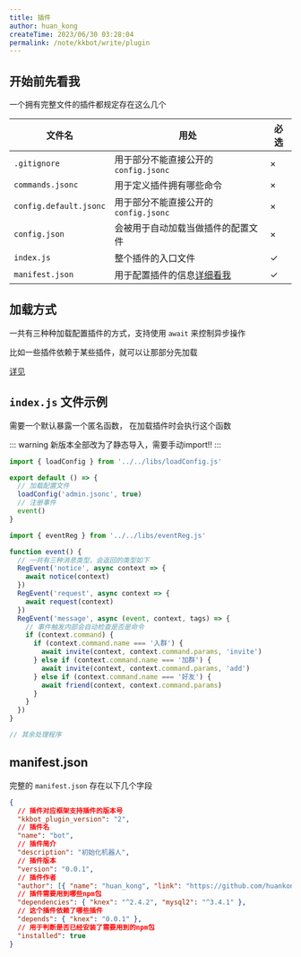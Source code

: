 ```yaml
---
title: 插件
author: huan_kong
createTime: 2023/06/30 03:28:04
permalink: /note/kkbot/write/plugin
---
```


## 开始前先看我

一个拥有完整文件的插件都规定存在这么几个

| 文件名 | 用处  |必选|
| ------| ----- | ------- |
| `.gitignore` | 用于部分不能直接公开的 `config.jsonc` | × |
| `commands.jsonc` | 用于定义插件拥有哪些命令 | × |
| `config.default.jsonc` | 用于部分不能直接公开的 `config.jsonc` | × |
| `config.json` | 会被用于自动加载当做插件的配置文件 | × |
| `index.js` | 整个插件的入口文件 | ✓ |
| `manifest.json` | 用于配置插件的信息[详细看我](#manifest-json) | ✓ |

## 加载方式

一共有三种种加载配置插件的方式，支持使用 `await` 来控制异步操作

比如一些插件依赖于某些插件，就可以让那部分先加载

[详见](/note/kkbot/libs/loadPlugin)

## `index.js` 文件示例

需要一个默认暴露一个匿名函数，
在加载插件时会执行这个函数

::: warning
新版本全部改为了静态导入，需要手动import!!
:::

~~~ javascript
import { loadConfig } from '../../libs/loadConfig.js'

export default () => {
  // 加载配置文件
  loadConfig('admin.jsonc', true)
  // 注册事件
  event()
}

import { eventReg } from '../../libs/eventReg.js'

function event() {
  // 一共有三种消息类型，会返回的类型如下
  RegEvent('notice', async context => {
    await notice(context)
  })
  RegEvent('request', async context => {
    await request(context)
  })
  RegEvent('message', async (event, context, tags) => {
    // 事件触发内部会自动检查是否是命令
    if (context.command) {
      if (context.command.name === '入群') {
        await invite(context, context.command.params, 'invite')
      } else if (context.command.name === '加群') {
        await invite(context, context.command.params, 'add')
      } else if (context.command.name === '好友') {
        await friend(context, context.command.params)
      }
    }
  })
}

// 其余处理程序
~~~

## manifest.json

完整的 `manifest.json` 存在以下几个字段

~~~ json
{
  // 插件对应框架支持插件的版本号
  "kkbot_plugin_version": "2",
  // 插件名
  "name": "bot",
  // 插件简介
  "description": "初始化机器人",
  // 插件版本
  "version": "0.0.1",
  // 插件作者
  "author": [{ "name": "huan_kong", "link": "https://github.com/huankong233" }],
  // 插件需要用到哪些npm包
  "dependencies": { "knex": "^2.4.2", "mysql2": "^3.4.1" },
  // 这个插件依赖了哪些插件
  "depends": { "knex": "0.0.1" },
  // 用于判断是否已经安装了需要用到的npm包
  "installed": true
}
~~~
